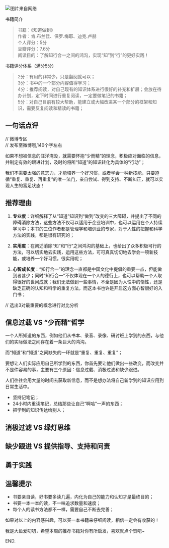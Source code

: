 ![图片来自网络](http://image.dayuaidaodao.com/writing/image/know-to-how.jpg)

书籍简介
> 书籍：《知道做到》  
> 作者：肯.布兰佳、保罗.梅耶、迪克.卢赫  
> 个人评分：5分  
> 豆瓣评分：7.6分  
> 阅读目的：了解知行合一之间的鸿沟，实现“知”到“行”的更好实践！  


书籍评分体系（满分5分）  
> 2分：有用的非常少，只是翻阅就可以；  
> 3分：书中的一个部分内容值得学习；  
> 4分：推荐阅读，对自己现有的知识体系进行很好的补充和扩展；会放在待办计划，定下时间进行重复阅读，一定要做笔记的书籍；  
> 5分：对自己目前有较大帮助，能建立或大幅改进某一个部分的框架和知识，需要反复阅读和精读的书籍；  


## 一句话点评  

// 微博专区  
// 发布至微博哦,140个字左右

如果不想被信息的汪洋淹没，就需要怀抱“少而精”的理念，积极应对面临的信息，并制定有效的跟进计划，及时的将所“知道”的知识转化为具体的“行动”；

我们不需要太强的意志力，才能培养一个好习惯，或者学会一种新技能，只要遵循“重复、重复、再重复”的唯一法门，亲自尝试、得到支持、不断纠正，就可以实现人生的富足状态！

## 推荐理由

1. **专业度**：详细解释了从“知道”知识到“做到”改变的三大障碍，并提出了不同的障碍消除方法，这些方法不仅可以适用于企业培训中，也可以运用在个人持续学习中；本书的三位作者都是管理学和培训业的专家，对于人性的把握和科学方法的实践，都是很有研究的；

2. **实用度**：在阐述消除“知”和“行”之间鸿沟的基础上，也给出了众多积极可行的方法，可以切实地去实践，运用这些方法，可可真真切切地去学会一项新技能，或培养一个好习惯，很实用呢；

3. **心智成长度**：“知行合一”的理念一直都是中国文化中提倡的重要一点，但能做到者甚少；同时“知行合一”不仅体现在一个人的德行上，也可以帮助一个人取得很好的世间成就；我们无法做到一些事情，不全是因为人性中的惰性，还是缺乏正确的认知和科学的重复方法，而这本书也许是开启这方面心智很好的入门书；


// 选出3对最重要的概念进行对比分析
## 信息过载 VS “少而精”哲学

一个人所知道的东西，例如他们从书本、录音、录像、研讨班上学到的东西，与他们的实际做法之间存在着一条巨大的鸿沟。

而“知道”和“知道”之间缺失的一环就是“重复、重复、重复”；

要想让人们实际应用自己所学到的东西，你首先要让他们做出一些改变，而改变并不是件容易的事，主要有三个原因：信息过载、消极过滤和缺少跟进。

人们往往会用大量的时间去获取新信息，而不是想办法将自己新学到的知识应用到日常生活中。

- 坚持记笔记；
- 24小时内重读笔记，总结那些让自己“啊哈”一声的东西；
- 把学到的知识传达给别人；

## 消极过滤 VS 绿灯思维



## 缺少跟进 VS 提供指导、支持和问责


## 勇于实践


## 温馨提示

- 书要亲自读，好书要多读几遍，内化为自己的能力和认知才是最终目的；
- 书要一本一本的读，不一味追求数量和速度；
- 每个人的读书方法都不一样，需要自己不断去完善；

如果对以上的内容感兴趣，可以买一本书籍来仔细阅读，相信一定会有收获的！

我是大鱼爱叨叨，希望本周的推荐书籍对你有所启发，喜欢就点个赞吧~

END.
